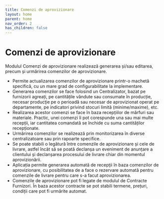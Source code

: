 ```yaml
---
title: Comenzi de aprovizionare
layout: home
parent: home
nav_order: 2
has_children: false
---
```

# Comenzi de aprovizionare


Modulul Comenzi de aprovizionare realizează generarea și/sau editarea, precum și urmărirea comenzilor de aprovizionare.
- Permite actualizarea comenzilor de aprovizionare printr-o machetă specifică, cu un mare grad de configurabilitate la implementare.
- Generarea comenzilor se face folosind un Centralizator, bazat pe furnizorii agreați, pe cantitățile vândute sau consumate în producție, necesar producţie pe o perioadă sau necesar de aprovizionat operat pe departamente, pe indicatori privind stocuri limită (minime/maxime), etc.
- Realizarea acestor comenzi se face în baza recepțiilor de mărfuri sau materiale. Practic, unei comenzi îi pot corespunde una sau mai multe recepții, iar cantitatea comandată se închide cu suma cantităților recepționate.
- Urmărirea comenzilor se realizează prin monitorizarea în diverse centralizatoare sau prin rapoarte specifice.
- Se poate stabili o legătură între comenzile de aprovizionare și cele de livrare, astfel încât să se poată declanșa un eveniment de anunțare a clientului și declanșarea procesului de livrare chiar din momentul aprovizionării.
- Aplicația permite generarea automată de recepţii în baza comenzilor de aprovizionare, cu posibilitatea de a face o rezervare automată pentru comenzile de livrare pentru care s-a facut aprovizionarea.
- Comenzile de aprovizionare pot fi legate de modulul de Contracte Furnizori. În baza acestor contracte se pot stabili termene, prețuri, condiții care pot fi urmărite automat.
